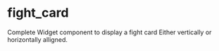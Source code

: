 # fight_card
Complete Widget component to display a fight card Either vertically or horizontally alligned.
